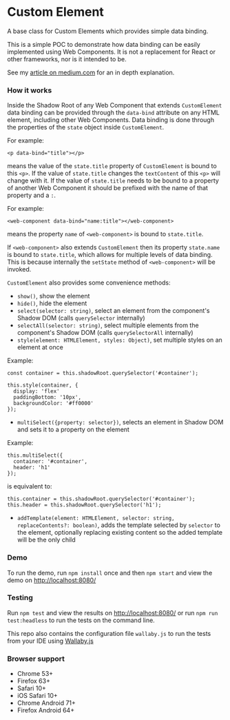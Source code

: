 # Custom Element
A base class for Custom Elements which provides simple data binding.

This is a simple POC to demonstrate how data binding can be easily implemented using Web Components. It is not a 
replacement for React or other frameworks, nor is it intended to be.

See my [article on medium.com](https://medium.com/@drmoerkerke/https-medium-com-drmoerkerke-data-binding-for-web-components-in-just-a-few-lines-of-code-33f0a46943b3?sk=09dd590e07b3300bae4b63dbb716cc39) for an in depth explanation. 

### How it works
Inside the Shadow Root of any Web Component that extends `CustomElement` data binding can be provided through the `data-bind`
attribute on any HTML element, including other Web Components. Data binding is done through the properties of the `state` object 
inside `CustomElement`.

For example:

```
<p data-bind="title"></p>
```

means the value of the `state.title` property of `CustomElement` is bound to this `<p>`. If the value of `state.title` 
changes the `textContent` of this `<p>` will change with it.
If the value of `state.title` needs to be bound to a property of another Web Component it should be prefixed with the name
of that property and a `:`.

For example:

```
<web-component data-bind="name:title"></web-component>
```

means the property `name` of `<web-component>` is bound to `state.title`.

If `<web-component>` also extends `CustomElement` then its property `state.name` is bound to `state.title`, which allows 
for multiple levels of data binding. This is because internally the `setState` method of `<web-component>` will be invoked.

`CustomElement` also provides some convenience methods:
- `show()`, show the element
- `hide()`, hide the element
- `select(selector: string)`, select an element from the component's Shadow DOM (calls `querySelector` internally)
- `selectAll(selector: string)`, select multiple elements from the component's Shadow DOM (calls `querySelectorAll` internally)
- `style(element: HTMLElement, styles: Object)`, set multiple styles on an element at once

Example: 

```
const container = this.shadowRoot.querySelector('#container');

this.style(container, {
  display: 'flex'  
  paddingBottom: '10px',
  backgroundColor: '#ff0000'
});
```

- `multiSelect({property: selector})`, selects an element in Shadow DOM and sets it to a property on the element

Example:

```
this.multiSelect({
  container: '#container',
  header: 'h1'
});
```

is equivalent to: 

```
this.container = this.shadowRoot.querySelector('#container');
this.header = this.shadowRoot.querySelector('h1');
```

- `addTemplate(element: HTMLElement, selector: string, replaceContents?: boolean)`, adds the template selected by `selector` to
the element, optionally replacing existing content so the added template will be the only child

### Demo
To run the demo, run `npm install` once and then `npm start` and view the demo on
[http://localhost:8080/](http://localhost:8080/)

### Testing
Run `npm test` and view the results on [http://localhost:8080/](http://localhost:8080/)
or run `npm run test:headless` to run the tests on the command line.

This repo also contains the configuration file `wallaby.js` to run the
tests from your IDE using [Wallaby.js](https://wallabyjs.com/)

### Browser support
- Chrome 53+
- Firefox 63+
- Safari 10+
- iOS Safari 10+
- Chrome Android 71+
- Firefox Android 64+





